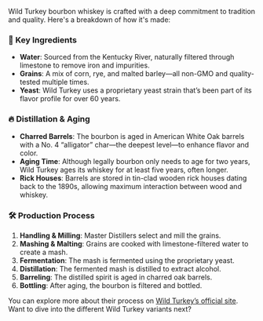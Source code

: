 Wild Turkey bourbon whiskey is crafted with a deep commitment to tradition and quality. Here's a breakdown of how it's made:

### 🥃 Key Ingredients
- **Water**: Sourced from the Kentucky River, naturally filtered through limestone to remove iron and impurities.
- **Grains**: A mix of corn, rye, and malted barley—all non-GMO and quality-tested multiple times.
- **Yeast**: Wild Turkey uses a proprietary yeast strain that’s been part of its flavor profile for over 60 years.

### 🔥 Distillation & Aging
- **Charred Barrels**: The bourbon is aged in American White Oak barrels with a No. 4 “alligator” char—the deepest level—to enhance flavor and color.
- **Aging Time**: Although legally bourbon only needs to age for two years, Wild Turkey ages its whiskey for at least five years, often longer.
- **Rick Houses**: Barrels are stored in tin-clad wooden rick houses dating back to the 1890s, allowing maximum interaction between wood and whiskey.

### 🛠️ Production Process
1. **Handling & Milling**: Master Distillers select and mill the grains.
2. **Mashing & Malting**: Grains are cooked with limestone-filtered water to create a mash.
3. **Fermentation**: The mash is fermented using the proprietary yeast.
4. **Distillation**: The fermented mash is distilled to extract alcohol.
5. **Barreling**: The distilled spirit is aged in charred oak barrels.
6. **Bottling**: After aging, the bourbon is filtered and bottled.

You can explore more about their process on [Wild Turkey’s official site](https://www.wildturkeybourbon.com/en-us/our-craft/). Want to dive into the different Wild Turkey variants next?
